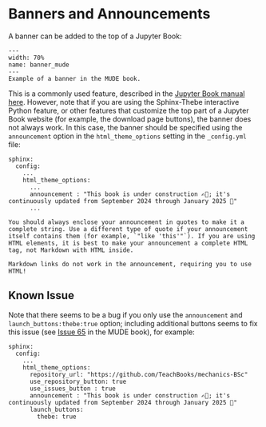 # Banners and Announcements

A banner can be added to the top of a Jupyter Book: 

```{figure} banner_mude.png
---
width: 70%
name: banner_mude
---
Example of a banner in the MUDE book.
```

This is a commonly used feature, described in the [Jupyter Book manual here](https://jupyterbook.org/en/stable/web/announcements.html). However, note that if you are using the Sphinx-Thebe interactive Python feature, or other features that customize the top part of a Jupyter Book website (for example, the download page buttons), the banner does not always work. In this case, the banner should be specified using the `announcement` option in the `html_theme_options` setting in the `_config.yml` file:

```
sphinx:
  config:
    ...
    html_theme_options:
      ...
      announcement : "This book is under construction ✍🏻; it's continuously updated from September 2024 through January 2025 📅"
      ...
```

```{tip} 
You should always enclose your announcement in quotes to make it a complete string. Use a different type of quote if your announcement itself contains them (for example, `"like 'this'"`). If you are using HTML elements, it is best to make your announcement a complete HTML tag, not Markdown with HTML inside.

Markdown links do not work in the announcement, requiring you to use HTML!
```

## Known Issue

Note that there seems to be a bug if you only use the `announcement` and `launch_buttons:thebe:true` option; including additional buttons seems to fix this issue (see [Issue 65](https://gitlab.tudelft.nl/mude/book/-/issues/65) in the MUDE book), for example:

```
sphinx:
  config:
    ...
    html_theme_options:
      repository_url: "https://github.com/TeachBooks/mechanics-BSc"
      use_repository_button: true
      use_issues_button : true
      announcement : "This book is under construction ✍🏻; it's continuously updated from September 2024 through January 2025 📅"
      launch_buttons:
        thebe: true
```
